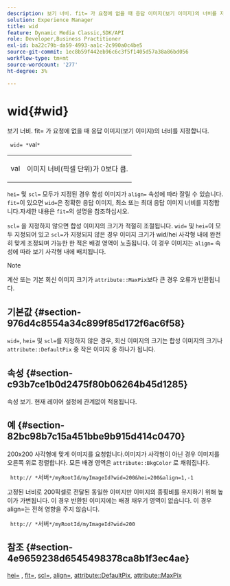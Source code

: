 ```yaml
---
description: 보기 너비. fit= 가 요청에 없을 때 응답 이미지(보기 이미지)의 너비를 지정합니다.
solution: Experience Manager
title: wid
feature: Dynamic Media Classic,SDK/API
role: Developer,Business Practitioner
exl-id: ba22c79b-da59-4993-aa1c-2c990a0c4be5
source-git-commit: 1ec8b59f442eb96c6c3f5f1405d57a38a86bd056
workflow-type: tm+mt
source-wordcount: '277'
ht-degree: 3%

---
```


# wid{#wid}

보기 너비. fit= 가 요청에 없을 때 응답 이미지(보기 이미지)의 너비를 지정합니다.

` wid= *`val`*`

<table id="simpletable_E217453246F5441C896C1F69EA4D4218"> 
 <tr class="strow"> 
  <td class="stentry"> <p> <span class="varname"> val  </span> </p> </td> 
  <td class="stentry"> <p>이미지 너비(픽셀 단위)가 0보다 큼. </p> </td> 
 </tr> 
</table>

`hei=` 및 `scl=` 모두가 지정된 경우 합성 이미지가 `align=` 속성에 따라 잘릴 수 있습니다. `fit=`이 있으면 `wid=`은 정확한 응답 이미지, 최소 또는 최대 응답 이미지 너비를 지정합니다.자세한 내용은 `fit=`의 설명을 참조하십시오.

`scl=` 을 지정하지 않으면 합성 이미지의 크기가 적절히 조절됩니다. `wid=` 및 `hei=`이 모두 지정되어 있고 `scl=`가 지정되지 않은 경우 이미지 크기가 wid/hei 사각형 내에 완전히 맞게 조정되며 가능한 한 적은 배경 영역이 노출됩니다. 이 경우 이미지는 `align=` 속성에 따라 보기 사각형 내에 배치됩니다.

>[!NOTE]
>
>계산 또는 기본 회신 이미지 크기가 `attribute::MaxPix`보다 큰 경우 오류가 반환됩니다.

## 기본값 {#section-976d4c8554a34c899f85d172f6ac6f58}

`wid=`, `hei=` 및 `scl=`를 지정하지 않은 경우, 회신 이미지의 크기는 합성 이미지의 크기나 `attribute::DefaultPix` 중 작은 이미지 중 하나가 됩니다.

## 속성 {#section-c93b7ce1b0d2475f80b06264b45d1285}

속성 보기. 현재 레이어 설정에 관계없이 적용됩니다.

## 예 {#section-82bc98b7c15a451bbe9b915d414c0470}

200x200 사각형에 맞게 이미지를 요청합니다.이미지가 사각형이 아닌 경우 이미지를 오른쪽 위로 정렬합니다. 모든 배경 영역은 `attribute::BkgColor` 로 채워집니다.

` http:// *`서버`*/myRootId/myImageId?wid=200&hei=200&align=1,-1`

고정된 너비로 200픽셀로 전달된 동일한 이미지만 이미지의 종횡비를 유지하기 위해 높이가 가변됩니다. 이 경우 반환된 이미지에는 배경 채우기 영역이 없습니다. 이 경우 align=는 전혀 영향을 주지 않습니다.

` http:// *`서버`*/myRootId/myImageId?wid=200`

## 참조 {#section-4e9659238d6545498378ca8b1f3ec4ae}

[hei=](../../../../../is-api/http-ref/image-serving-api-ref/c-http-protocol-reference/c-command-reference/r-is-http-hei.md#reference-6d6f556ccc0e4b98a815e8a5c1944a96) ,  [fit=](../../../../../is-api/http-ref/image-serving-api-ref/c-http-protocol-reference/c-command-reference/r-fit.md#reference-f11bff6d93d143d6b135de3a923bc989),  [scl=](../../../../../is-api/http-ref/image-serving-api-ref/c-http-protocol-reference/c-command-reference/r-scl.md#reference-b2a74e493d0d407e98fe350551ba3fcc),  [align=](../../../../../is-api/http-ref/image-serving-api-ref/c-http-protocol-reference/c-command-reference/r-align.md#reference-b7d6b87c75124d78884f916dd6544bc7),  [attribute::DefaultPix](../../../../../is-api/image-catalog/image-serving-api-ref/c-image-catalog-reference/c-attributes-reference/r-defaultpix.md#reference-996b2c22b30f4fd9b970c84063306df1),  [attribute::MaxPix](../../../../../is-api/image-catalog/image-serving-api-ref/c-image-catalog-reference/c-attributes-reference/r-maxpix.md#reference-e167d396ac794079ba8b5e6eb16eeda5)

